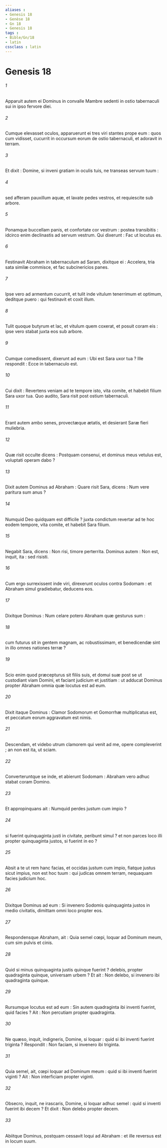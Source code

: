 ```yaml
---
aliases : 
- Genesis 18
- Genèse 18
- Gn 18
- Genesis 18
tags : 
- Bible/Gn/18
- latin
cssclass : latin
---
```


# Genesis 18

###### 1
Apparuit autem ei Dominus in convalle Mambre sedenti in ostio tabernaculi sui in ipso fervore diei.
###### 2
Cumque elevasset oculos, apparuerunt ei tres viri stantes prope eum : quos cum vidisset, cucurrit in occursum eorum de ostio tabernaculi, et adoravit in terram.
###### 3
Et dixit : Domine, si inveni gratiam in oculis tuis, ne transeas servum tuum :
###### 4
sed afferam pauxillum aquæ, et lavate pedes vestros, et requiescite sub arbore.
###### 5
Ponamque buccellam panis, et confortate cor vestrum : postea transibitis : idcirco enim declinastis ad servum vestrum. Qui dixerunt : Fac ut locutus es.
###### 6
Festinavit Abraham in tabernaculum ad Saram, dixitque ei : Accelera, tria sata similæ commisce, et fac subcinericios panes.
###### 7
Ipse vero ad armentum cucurrit, et tulit inde vitulum tenerrimum et optimum, deditque puero : qui festinavit et coxit illum.
###### 8
Tulit quoque butyrum et lac, et vitulum quem coxerat, et posuit coram eis : ipse vero stabat juxta eos sub arbore.
###### 9
Cumque comedissent, dixerunt ad eum : Ubi est Sara uxor tua ? Ille respondit : Ecce in tabernaculo est.
###### 10
Cui dixit : Revertens veniam ad te tempore isto, vita comite, et habebit filium Sara uxor tua. Quo audito, Sara risit post ostium tabernaculi.
###### 11
Erant autem ambo senes, provectæque ætatis, et desierant Saræ fieri muliebria.
###### 12
Quæ risit occulte dicens : Postquam consenui, et dominus meus vetulus est, voluptati operam dabo ?
###### 13
Dixit autem Dominus ad Abraham : Quare risit Sara, dicens : Num vere paritura sum anus ?
###### 14
Numquid Deo quidquam est difficile ? juxta condictum revertar ad te hoc eodem tempore, vita comite, et habebit Sara filium.
###### 15
Negabit Sara, dicens : Non risi, timore perterrita. Dominus autem : Non est, inquit, ita : sed risisti.
###### 16
Cum ergo surrexissent inde viri, direxerunt oculos contra Sodomam : et Abraham simul gradiebatur, deducens eos.
###### 17
Dixitque Dominus : Num celare potero Abraham quæ gesturus sum :
###### 18
cum futurus sit in gentem magnam, ac robustissimam, et benedicendæ sint in illo omnes nationes terræ ?
###### 19
Scio enim quod præcepturus sit filiis suis, et domui suæ post se ut custodiant viam Domini, et faciant judicium et justitiam : ut adducat Dominus propter Abraham omnia quæ locutus est ad eum.
###### 20
Dixit itaque Dominus : Clamor Sodomorum et Gomorrhæ multiplicatus est, et peccatum eorum aggravatum est nimis.
###### 21
Descendam, et videbo utrum clamorem qui venit ad me, opere compleverint ; an non est ita, ut sciam.
###### 22
Converteruntque se inde, et abierunt Sodomam : Abraham vero adhuc stabat coram Domino.
###### 23
Et appropinquans ait : Numquid perdes justum cum impio ?
###### 24
si fuerint quinquaginta justi in civitate, peribunt simul ? et non parces loco illi propter quinquaginta justos, si fuerint in eo ?
###### 25
Absit a te ut rem hanc facias, et occidas justum cum impio, fiatque justus sicut impius, non est hoc tuum : qui judicas omnem terram, nequaquam facies judicium hoc.
###### 26
Dixitque Dominus ad eum : Si invenero Sodomis quinquaginta justos in medio civitatis, dimittam omni loco propter eos.
###### 27
Respondensque Abraham, ait : Quia semel cœpi, loquar ad Dominum meum, cum sim pulvis et cinis.
###### 28
Quid si minus quinquaginta justis quinque fuerint ? delebis, propter quadraginta quinque, universam urbem ? Et ait : Non delebo, si invenero ibi quadraginta quinque.
###### 29
Rursumque locutus est ad eum : Sin autem quadraginta ibi inventi fuerint, quid facies ? Ait : Non percutiam propter quadraginta.
###### 30
Ne quæso, inquit, indigneris, Domine, si loquar : quid si ibi inventi fuerint triginta ? Respondit : Non faciam, si invenero ibi triginta.
###### 31
Quia semel, ait, cœpi loquar ad Dominum meum : quid si ibi inventi fuerint viginti ? Ait : Non interficiam propter viginti.
###### 32
Obsecro, inquit, ne irascaris, Domine, si loquar adhuc semel : quid si inventi fuerint ibi decem ? Et dixit : Non delebo propter decem.
###### 33
Abiitque Dominus, postquam cessavit loqui ad Abraham : et ille reversus est in locum suum.
